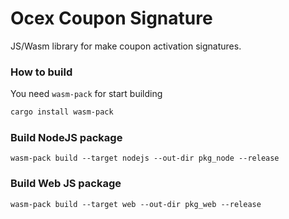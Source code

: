 # Ocex Coupon Signature
JS/Wasm library for make coupon activation signatures.

### How to build
You need `wasm-pack` for start building

``` bash
cargo install wasm-pack
```

### Build NodeJS package
```
wasm-pack build --target nodejs --out-dir pkg_node --release
```

### Build Web JS package

```
wasm-pack build --target web --out-dir pkg_web --release
```